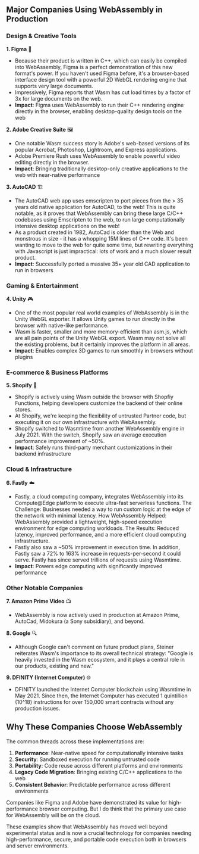 ## Major Companies Using WebAssembly in Production

### **Design & Creative Tools**

**1. Figma** 🎨
- Because their product is written in C++, which can easily be compiled into WebAssembly, Figma is a perfect demonstration of this new format's power. If you haven't used Figma before, it's a browser-based interface design tool with a powerful 2D WebGL rendering engine that supports very large documents.
- Impressively, Figma reports that Wasm has cut load times by a factor of 3x for large documents on the web.
- **Impact**: Figma uses WebAssembly to run their C++ rendering engine directly in the browser, enabling desktop-quality design tools on the web

**2. Adobe Creative Suite** 🖼️
- One notable Wasm success story is Adobe's web-based versions of its popular Acrobat, Photoshop, Lightroom, and Express applications.
- Adobe Premiere Rush uses WebAssembly to enable powerful video editing directly in the browser.
- **Impact**: Bringing traditionally desktop-only creative applications to the web with near-native performance

**3. AutoCAD** 🏗️
- The AutoCAD web app uses emscripten to port pieces from the > 35 years old native application for AutoCAD, to the web! This is quite notable, as it proves that WebAssembly can bring these large C/C++ codebases using Emscripten to the web, to run large computationally intensive desktop applications on the web!
- As a product created in 1982, AutoCad is older than the Web and monstrous in size - it has a whopping 15M lines of C++ code. It's been wanting to move to the web for quite some time, but rewriting everything with Javascript is just impractical: lots of work and a much slower result product.
- **Impact**: Successfully ported a massive 35+ year old CAD application to run in browsers

### **Gaming & Entertainment**

**4. Unity** 🎮
- One of the most popular real world examples of WebAssembly is in the Unity WebGL exporter. It allows Unity games to run directly in the browser with native-like performance.
- Wasm is faster, smaller and more memory-efficient than asm.js, which are all pain points of the Unity WebGL export. Wasm may not solve all the existing problems, but it certainly improves the platform in all areas.
- **Impact**: Enables complex 3D games to run smoothly in browsers without plugins

### **E-commerce & Business Platforms**

**5. Shopify** 🛒
- Shopify is actively using Wasm outside the browser with Shopfiy Functions, helping developers customize the backend of their online stores.
- At Shopify, we're keeping the flexibility of untrusted Partner code, but executing it on our own infrastructure with WebAssembly.
- Shopify switched to Wasmtime from another WebAssembly engine in July 2021. With the switch, Shopify saw an average execution performance improvement of ~50%.
- **Impact**: Safely runs third-party merchant customizations in their backend infrastructure

### **Cloud & Infrastructure**

**6. Fastly** ☁️
- Fastly, a cloud computing company, integrates WebAssembly into its Compute@Edge platform to execute ultra-fast serverless functions. The Challenge: Businesses needed a way to run custom logic at the edge of the network with minimal latency. How WebAssembly Helped: WebAssembly provided a lightweight, high-speed execution environment for edge computing workloads. The Results: Reduced latency, improved performance, and a more efficient cloud computing infrastructure.
- Fastly also saw a ~50% improvement in execution time. In addition, Fastly saw a 72% to 163% increase in requests-per-second it could serve. Fastly has since served trillions of requests using Wasmtime.
- **Impact**: Powers edge computing with significantly improved performance

### **Other Notable Companies**

**7. Amazon Prime Video** 📺
- WebAssembly is now actively used in production at Amazon Prime, AutoCad, Midokura (a Sony subsidiary), and beyond.

**8. Google** 🔍
- Although Google can't comment on future product plans, Steiner reiterates Wasm's importance to its overall technical strategy: "Google is heavily invested in the Wasm ecosystem, and it plays a central role in our products, existing and new."

**9. DFINITY (Internet Computer)** 🌐
- DFINITY launched the Internet Computer blockchain using Wasmtime in May 2021. Since then, the Internet Computer has executed 1 quintillion (10^18) instructions for over 150,000 smart contracts without any production issues.

## Why These Companies Choose WebAssembly

The common threads across these implementations are:

1. **Performance**: Near-native speed for computationally intensive tasks
2. **Security**: Sandboxed execution for running untrusted code
3. **Portability**: Code reuse across different platforms and environments
4. **Legacy Code Migration**: Bringing existing C/C++ applications to the web
5. **Consistent Behavior**: Predictable performance across different environments

Companies like Figma and Adobe have demonstrated its value for high-performance browser computing. But I do think that the primary use case for WebAssembly will be on the cloud.

These examples show that WebAssembly has moved well beyond experimental status and is now a crucial technology for companies needing high-performance, secure, and portable code execution both in browsers and server environments.
